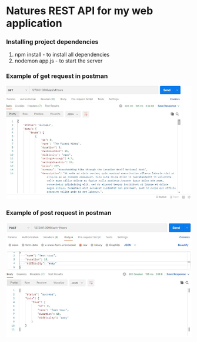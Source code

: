 # Natures REST API for my web application

### Installing project dependencies

1. npm install - to install all dependencies
2. nodemon app.js - to start the server

### Example of get request in postman

![get request](dev-data/img/get-request.jpg?raw=true 'Get request')

### Example of post request in postman
![post request](dev-data/img/post-request.jpg?raw=true 'Get request')
